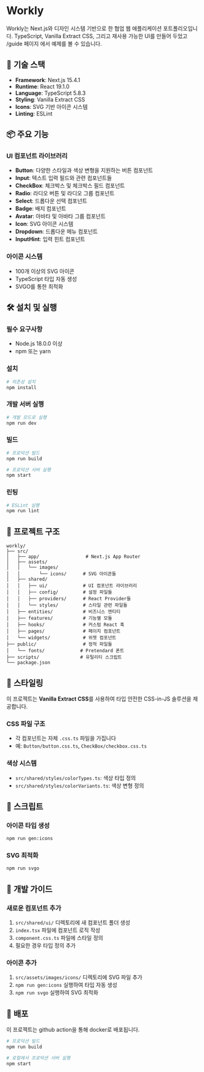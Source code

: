 # Workly

Workly는 Next.js와 디자인 시스템 기반으로 한 협업 웹 애플리케이션 포트폴리오입니다. TypeScript, Vanilla Extract CSS, 그리고 재사용 가능한 UI를 만들어 두었고 /guide 페이지 에서 예제를 볼 수 있습니다.

## 🚀 기술 스택

- **Framework**: Next.js 15.4.1
- **Runtime**: React 19.1.0
- **Language**: TypeScript 5.8.3
- **Styling**: Vanilla Extract CSS
- **Icons**: SVG 기반 아이콘 시스템
- **Linting**: ESLint

## 📦 주요 기능

### UI 컴포넌트 라이브러리
- **Button**: 다양한 스타일과 색상 변형을 지원하는 버튼 컴포넌트
- **Input**: 텍스트 입력 필드와 관련 컴포넌트들
- **CheckBox**: 체크박스 및 체크박스 필드 컴포넌트
- **Radio**: 라디오 버튼 및 라디오 그룹 컴포넌트
- **Select**: 드롭다운 선택 컴포넌트
- **Badge**: 배지 컴포넌트
- **Avatar**: 아바타 및 아바타 그룹 컴포넌트
- **Icon**: SVG 아이콘 시스템
- **Dropdown**: 드롭다운 메뉴 컴포넌트
- **InputHint**: 입력 힌트 컴포넌트

### 아이콘 시스템
- 100개 이상의 SVG 아이콘
- TypeScript 타입 자동 생성
- SVGO를 통한 최적화

## 🛠️ 설치 및 실행

### 필수 요구사항
- Node.js 18.0.0 이상
- npm 또는 yarn

### 설치
```bash
# 의존성 설치
npm install
```

### 개발 서버 실행
```bash
# 개발 모드로 실행
npm run dev
```

### 빌드
```bash
# 프로덕션 빌드
npm run build

# 프로덕션 서버 실행
npm start
```

### 린팅
```bash
# ESLint 실행
npm run lint
```

## 📁 프로젝트 구조

```
workly/
├── src/
│   ├── app/                 # Next.js App Router
│   ├── assets/
│   │   └── images/
│   │       └── icons/      # SVG 아이콘들
│   ├── shared/
│   │   ├── ui/             # UI 컴포넌트 라이브러리
│   │   ├── config/         # 설정 파일들
│   │   ├── providers/      # React Provider들
│   │   └── styles/         # 스타일 관련 파일들
│   ├── entities/           # 비즈니스 엔티티
│   ├── features/           # 기능별 모듈
│   ├── hooks/              # 커스텀 React 훅
│   ├── pages/              # 페이지 컴포넌트
│   └── widgets/            # 위젯 컴포넌트
├── public/                 # 정적 파일들
│   └── fonts/             # Pretendard 폰트
├── scripts/               # 유틸리티 스크립트
└── package.json
```

## 🎨 스타일링

이 프로젝트는 **Vanilla Extract CSS**를 사용하여 타입 안전한 CSS-in-JS 솔루션을 제공합니다.

### CSS 파일 구조
- 각 컴포넌트는 자체 `.css.ts` 파일을 가집니다
- 예: `Button/button.css.ts`, `CheckBox/checkbox.css.ts`

### 색상 시스템
- `src/shared/styles/colorTypes.ts`: 색상 타입 정의
- `src/shared/styles/colorVariants.ts`: 색상 변형 정의

## 🔧 스크립트

### 아이콘 타입 생성
```bash
npm run gen:icons
```

### SVG 최적화
```bash
npm run svgo
```

## 📝 개발 가이드

### 새로운 컴포넌트 추가
1. `src/shared/ui/` 디렉토리에 새 컴포넌트 폴더 생성
2. `index.tsx` 파일에 컴포넌트 로직 작성
3. `component.css.ts` 파일에 스타일 정의
4. 필요한 경우 타입 정의 추가

### 아이콘 추가
1. `src/assets/images/icons/` 디렉토리에 SVG 파일 추가
2. `npm run gen:icons` 실행하여 타입 자동 생성
3. `npm run svgo` 실행하여 SVG 최적화

## 🚀 배포

이 프로젝트는 github action을 통해 docker로 배포됩니다.

```bash
# 프로덕션 빌드
npm run build

# 로컬에서 프로덕션 서버 실행
npm start
```


